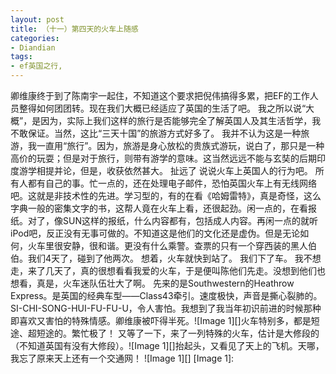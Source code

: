 ```yaml
---
layout: post
title: （十一）第四天的火车上随感
categories:
- Diandian
tags:
- ef英国之行, 
---
```

卿维康终于到了陈南宇一起住，不知道这个要求把倪伟搞得多累，把EF的工作人员整得如何团团转。现在我们大概已经适应了英国的生活了吧。 我之所以说“大概”，是因为，实际上我们这样的旅行是否能够完全了解英国人及其生活哲学，我不敢保证。当然，这比“三天十国”的旅游方式好多了。 我并不认为这是一种旅游，我一直用“旅行”。因为，旅游是身心放松的贵族式游玩，说白了，那只是一种高价的玩耍；但是对于旅行，则带有游学的意味。这当然远远不能与玄奘的后期印度游学相提并论，但是，收获依然甚大。 扯远了 说说火车上英国人的行为吧。 所有人都有自己的事。忙一点的，还在处理电子邮件，恐怕英国火车上有无线网络吧。这就是非技术性的先进。学习型的，有的在看《哈姆雷特》，真是奇怪，这么字典一般的密集文字的书，这帮人竟在火车上看，还很起劲。闲一点的，在看报纸。对了，像SUN这样的报纸，什么内容都有，包括成人内容。再闲一点的就听iPod吧，反正没有无事可做的。不知道这是他们的文化还是虚伪。但是无论如何，火车里很安静，很和谐。更没有什么乘警。查票的只有一个穿西装的黑人伯伯。我们4天了，碰到了他两次。 想着，火车就快到站了。 我们下了车。 我不想走，来了几天了，真的很想看看我爱的火车，于是便叫陈他们先走。没想到他们也想看，真是，火车迷队伍壮大了啊。 先来的是Southwestern的Heathrow Express。是英国的经典车型——Class43牵引。速度极快，声音是撕心裂肺的。SI-CHI-SONG-HUI-FU-FU-U，令人害怕。我想到了我当年初识前进的时候那种即喜欢又害怕的特殊情感。卿维康被吓得半死。!\[Image 1\]\[\]火车特别多，都是短途、超短途的。繁忙极了！ 又等了一下，来了一列特殊的火车，估计是大修段的（不知道英国有没有大修段）。!\[Image 1\]\[\]抬起头，又看见了天上的飞机。天哪，我忘了原来天上还有一个交通网！ !\[Image 1\]\[\] \[Image 1\]: